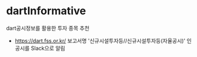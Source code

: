 # dartInformative
dart공시정보를 활용한 투자 종목 추천
- https://dart.fss.or.kr/   보고서명 '신규시설투자등//신규시설투자등(자율공시)' 인 공시를 Slack으로 알림
